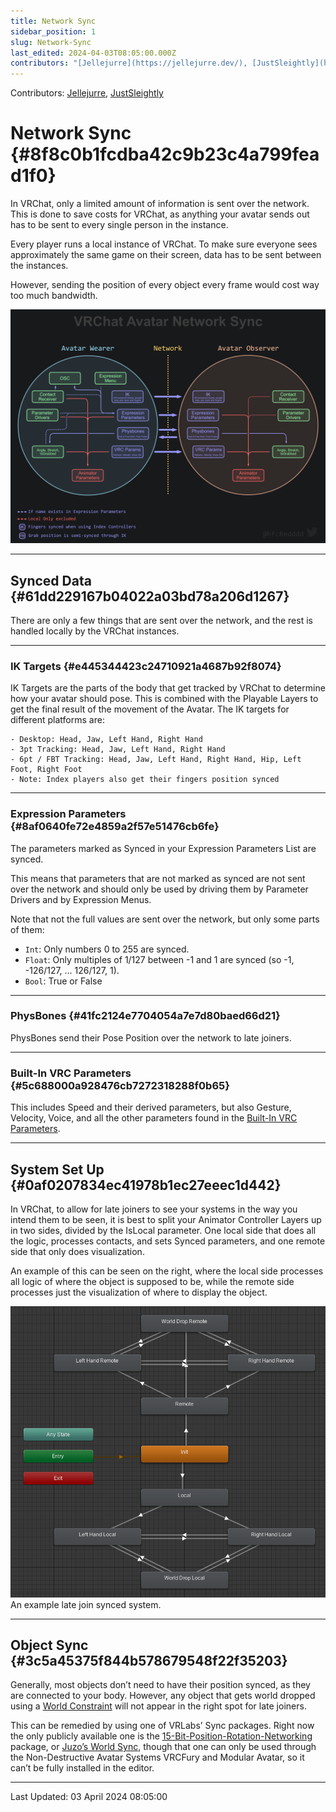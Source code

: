 ```yaml
---
title: Network Sync
sidebar_position: 1
slug: Network-Sync
last_edited: 2024-04-03T08:05:00.000Z
contributors: "[Jellejurre](https://jellejurre.dev/), [JustSleightly](https://vrc.sleightly.dev/)"
---
```

Contributors: [Jellejurre](https://jellejurre.dev/), [JustSleightly](https://vrc.sleightly.dev/)



# Network Sync {#8f8c0b1fcdba42c9b23c4a799fead1f0}


<div class='notion-row'>
<div class='notion-column' style={{width: 'calc((100% - (min(32px, 4vw) * 1)) * 0.5)'}}>


In VRChat, only a limited amount of information is sent over the network. This is done to save costs for VRChat, as anything your avatar sends out has to be sent to every single person in the instance.



Every player runs a local instance of VRChat. To make sure everyone sees approximately the same game on their screen, data has to be sent between the instances.



However, sending the position of every object every frame would cost way too much bandwidth.



</div><div className='notion-spacer'></div>

<div class='notion-column' style={{width: 'calc((100% - (min(32px, 4vw) * 1)) * 0.5)'}}>


![](./Network-Sync.ffbbcd4d-638b-4909-99eb-35fa203d4f6f.png)


</div><div className='notion-spacer'></div>
</div>


---


## Synced Data {#61dd229167b04022a03bd78a206d1267}


There are only a few things that are sent over the network, and the rest is handled locally by the VRChat instances.


---


### IK Targets {#e445344423c24710921a4687b92f8074}


IK Targets are the parts of the body that get tracked by VRChat to determine how your avatar should pose. This is combined with the Playable Layers to get the final result of the movement of the Avatar. The IK targets for different platforms are: 

	- Desktop: Head, Jaw, Left Hand, Right Hand
	- 3pt Tracking: Head, Jaw, Left Hand, Right Hand
	- 6pt / FBT Tracking: Head, Jaw, Left Hand, Right Hand, Hip, Left Foot, Right Foot
	- Note: Index players also get their fingers position synced
---


### Expression Parameters {#8af0640fe72e4859a2f57e51476cb6fe}


The parameters marked as Synced in your Expression Parameters List are synced.


This means that parameters that are not marked as synced are not sent over the network and should only be used by driving them by Parameter Drivers and by Expression Menus.


Note that not the full values are sent over the network, but only some parts of them:

- `Int`: Only numbers 0 to 255 are synced.
- `Float`: Only multiples of 1/127 between -1 and 1 are synced (so -1, -126/127, … 126/127, 1).
- `Bool`: True or False
---


### PhysBones {#41fc2124e7704054a7e7d80baed66d21}


PhysBones send their Pose Position over the network to late joiners.


---


### Built-In VRC Parameters {#5c688000a928476cb7272318288f0b65}


This includes Speed and their derived parameters, but also Gesture, Velocity, Voice, and all the other parameters found in the [Built-In VRC Parameters](/docs/Avatars/VRC-Parameters).


---


## System Set Up {#0af0207834ec41978b1ec27eeec1d442}


<div class='notion-row'>
<div class='notion-column' style={{width: 'calc((100% - (min(32px, 4vw) * 1)) * 1.1875)'}}>


In VRChat, to allow for late joiners to see your systems in the way you intend them to be seen, it is best to split your Animator Controller Layers up in two sides, divided by the IsLocal parameter.  One local side that does all the logic, processes contacts, and sets Synced parameters, and one remote side that only does visualization.



An example of this can be seen on the right, where the local side processes all logic of where the object is supposed to be, while the remote side processes just the visualization of where to display the object.



</div><div className='notion-spacer'></div>

<div class='notion-column' style={{width: 'calc((100% - (min(32px, 4vw) * 1)) * 0.8125)'}}>


![An example late join synced system.](./Network-Sync.7e821e59-44ee-4564-aa8c-22521f1498b1.png)<br/><GreyItalicText>An example late join synced system.</GreyItalicText>


</div><div className='notion-spacer'></div>
</div>


---


## Object Sync {#3c5a45375f844b578679548f22f35203}


Generally, most objects don’t need to have their position synced, as they are connected to your body. However, any object that gets world dropped using a [World Constraint](https://github.com/VRLabs/World-Constraint) will not appear in the right spot for late joiners. 


This can be remedied by using one of VRLabs’ Sync packages. Right now the only publicly available one is the [15-Bit-Position-Rotation-Networking](https://github.com/VRLabs/15-Bits-Position-Rotation-Networking) package, or [Juzo’s World Sync](https://github.com/JuzoVR/WorldSync), though that one can only be used through the Non-Destructive Avatar Systems VRCFury and Modular Avatar, so it can’t be fully installed in the editor.



---
<RightAlignedText>Last Updated: 03 April 2024 08:05:00</RightAlignedText>